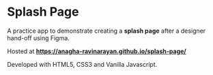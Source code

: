# Splash Page

A practice app to demonstrate creating a **splash page** after a designer hand-off using Figma.

Hosted at **https://anagha-ravinarayan.github.io/splash-page/**

Developed with HTML5, CSS3 and Vanilla Javascript.